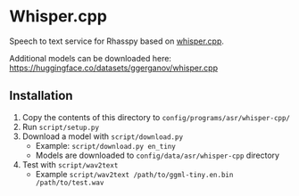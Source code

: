 # Whisper.cpp

Speech to text service for Rhasspy based on [whisper.cpp](https://github.com/ggerganov/whisper.cpp/).

Additional models can be downloaded here: https://huggingface.co/datasets/ggerganov/whisper.cpp

## Installation

1. Copy the contents of this directory to `config/programs/asr/whisper-cpp/`
2. Run `script/setup.py`
3. Download a model with `script/download.py`
    * Example: `script/download.py en_tiny`
    * Models are downloaded to `config/data/asr/whisper-cpp` directory
4. Test with `script/wav2text`
    * Example `script/wav2text /path/to/ggml-tiny.en.bin /path/to/test.wav`
